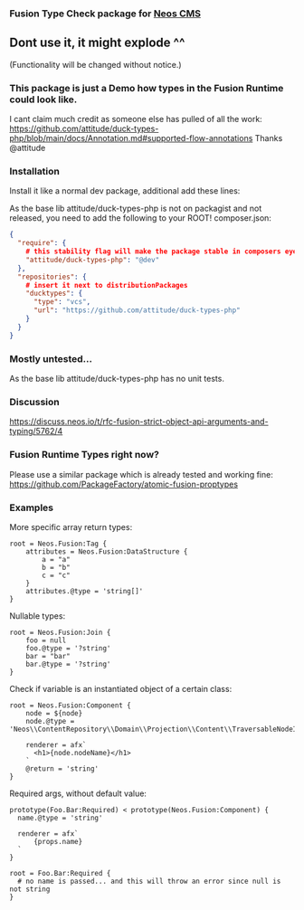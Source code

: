 ### Fusion Type Check package for [Neos CMS](https://www.neos.io/)

## Dont use it, it might explode ^^
(Functionality will be changed without notice.)

### This package is just a Demo how types in the Fusion Runtime could look like.
I cant claim much credit as someone else has pulled of all the work:
https://github.com/attitude/duck-types-php/blob/main/docs/Annotation.md#supported-flow-annotations
Thanks @attitude

### Installation
Install it like a normal dev package, additional add these lines:

As the base lib attitude/duck-types-php is not on packagist and not released,
you need to add the following to your ROOT! composer.json:

```json
{
  "require": {
    # this stability flag will make the package stable in composers eyes.
    "attitude/duck-types-php": "@dev"
  },
  "repositories": {
    # insert it next to distributionPackages
    "ducktypes": {
      "type": "vcs",
      "url": "https://github.com/attitude/duck-types-php"
    }
  }
}
```

### Mostly untested...
As the base lib attitude/duck-types-php has no unit tests.

### Discussion
https://discuss.neos.io/t/rfc-fusion-strict-object-api-arguments-and-typing/5762/4

### Fusion Runtime Types right now?
Please use a similar package which is already tested and working fine: https://github.com/PackageFactory/atomic-fusion-proptypes

### Examples
More specific array return types:
```
root = Neos.Fusion:Tag {
    attributes = Neos.Fusion:DataStructure {
        a = "a"
        b = "b"
        c = "c"
    }
    attributes.@type = 'string[]'
}
```

Nullable types:
```
root = Neos.Fusion:Join {
    foo = null
    foo.@type = '?string'
    bar = "bar"
    bar.@type = '?string'
}
```

Check if variable is an instantiated object of a certain class:
```
root = Neos.Fusion:Component {
    node = ${node}
    node.@type = 'Neos\\ContentRepository\\Domain\\Projection\\Content\\TraversableNodeInterface'
    
    renderer = afx`
      <h1>{node.nodeName}</h1>
    `
    @return = 'string'
}
```

Required args, without default value:
```
prototype(Foo.Bar:Required) < prototype(Neos.Fusion:Component) {
  name.@type = 'string'

  renderer = afx`
      {props.name}
  `
}

root = Foo.Bar:Required {
  # no name is passed... and this will throw an error since null is not string
}
```
